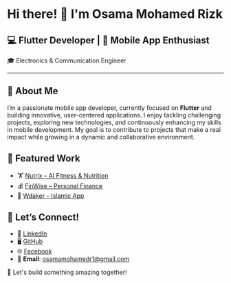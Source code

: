 # Hi there! 👋 I'm Osama Mohamed Rizk
## 💻 Flutter Developer | 📱 Mobile App Enthusiast  
🎓 Electronics & Communication Engineer  

---

## 🚀 About Me
I’m a passionate mobile app developer, currently focused on **Flutter** and building innovative, user-centered applications. I enjoy tackling challenging projects, exploring new technologies, and continuously enhancing my skills in mobile development. My goal is to contribute to projects that make a real impact while growing in a dynamic and collaborative environment.


## 🌟 Featured Work  
- 🏋️ [Nutrix – AI Fitness & Nutrition](https://github.com/osamamohamedr1/Nutrix-App_graduation-project)  
- 💰 [FinWise – Personal Finance](https://github.com/osamamohamedr1/fin-wise)  
- 🕌 [Wdaker – Islamic App](https://github.com/osamamohamedr1/islamic_app)  

## 👯 Let’s Connect!
- 💼 [LinkedIn](https://www.linkedin.com/in/osama-mohamed0/)
- 🖥️ [GitHub](https://github.com/osamamorizk)
- 🌐 [Facebook](https://www.facebook.com/osama.mrizk.7)
- 📧 **Email**: osamamohamedr1@gmail.com



🌟 Let's build something amazing together!

